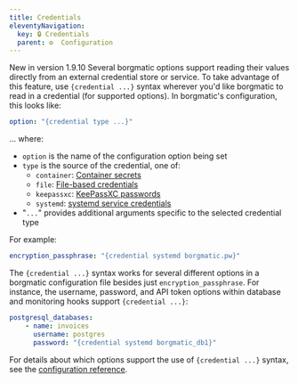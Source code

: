 ```yaml
---
title: Credentials
eleventyNavigation:
  key: 🔒 Credentials
  parent: ⚙️  Configuration
---
```

<span class="minilink minilink-addedin">New in version 1.9.10</span> Several
borgmatic options support reading their values directly from an external
credential store or service. To take advantage of this feature, use `{credential
...}` syntax wherever you'd like borgmatic to read in a credential (for
supported options). In borgmatic's configuration, this looks like:

```yaml
option: "{credential type ...}"
```

... where:

 * `option` is the name of the configuration option being set 
 * `type` is the source of the credential, one of:
   * `container`: [Container secrets](https://torsion.org/borgmatic/reference/configuration/credentials/container/)
   * `file`: [File-based credentials](https://torsion.org/borgmatic/reference/configuration/credentials/file/)
   * `keepassxc`: [KeePassXC passwords](https://torsion.org/borgmatic/reference/configuration/credentials/keepassxc/)
   * `systemd`: [systemd service credentials](https://torsion.org/borgmatic/reference/configuration/credentials/systemd/)
 * "`...`" provides additional arguments specific to the selected credential
   type

For example:

```yaml
encryption_passphrase: "{credential systemd borgmatic.pw}"
```

The `{credential ...}` syntax works for several different options in a borgmatic
configuration file besides just `encryption_passphrase`. For instance, the
username, password, and API token options within database and monitoring hooks
support `{credential ...}`:

```yaml
postgresql_databases:
    - name: invoices
      username: postgres
      password: "{credential systemd borgmatic_db1}"
```

For details about which options support the use of `{credential ...}` syntax,
see the [configuration
reference](https://torsion.org/borgmatic/reference/configuration/).
